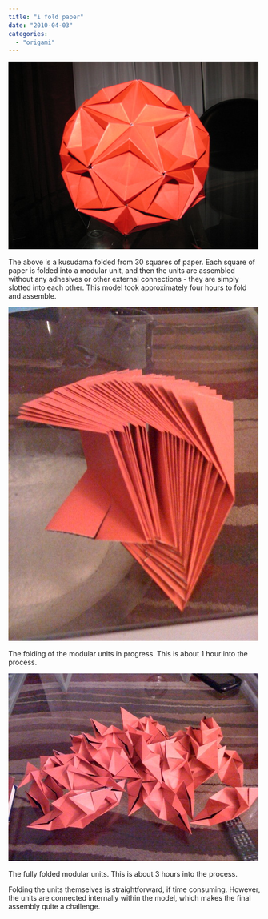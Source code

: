 ```yaml
---
title: "i fold paper"
date: "2010-04-03"
categories: 
  - "origami"
---
```


![](paper-1.jpg)

  
The above is a kusudama folded from 30 squares of paper. Each square of paper is folded into a modular unit, and then the units are assembled without any adhesives or other external connections - they are simply slotted into each other. This model took approximately four hours to fold and assemble.

![](paper-2.jpg)

  
The folding of the modular units in progress. This is about 1 hour into the process.

![](paper-3.jpg)

  
The fully folded modular units. This is about 3 hours into the process.

Folding the units themselves is straightforward, if time consuming. However, the units are connected internally within the model, which makes the final assembly quite a challenge.
